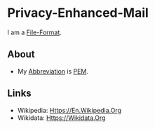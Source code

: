 # Privacy-Enhanced-Mail

I am a [File-Format](9000193.md).

## About

- My [Abbreviation](210000000.md) is [PEM](30010022.md).

## Links

- Wikipedia: [Https://En.Wikipedia.Org](https://en.wikipedia.org/wiki/Privacy-Enhanced_Mail)
- Wikidata: [Https://Wikidata.Org](https://wikidata.org/wiki/Q1840684)
